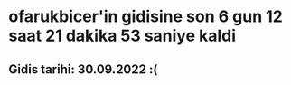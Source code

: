 # ofarukbicer'in gidisine son 6 gun 12 saat 21 dakika 53 saniye kaldi

## Gidis tarihi: 30.09.2022 :(